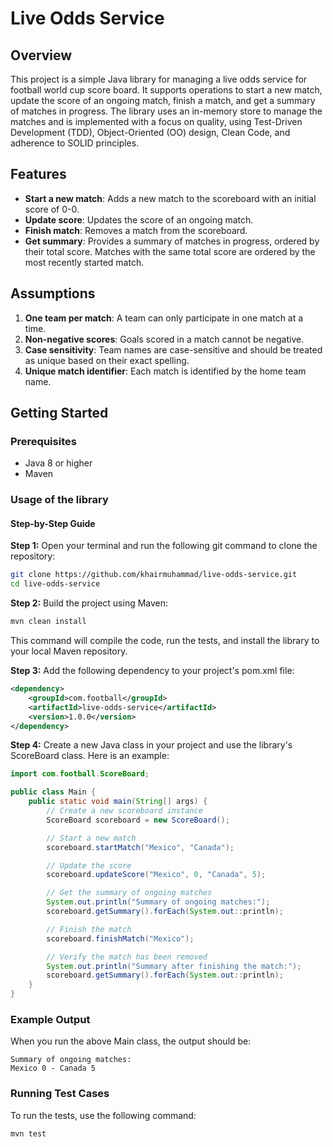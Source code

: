 # Live Odds Service

## Overview

This project is a simple Java library for managing a live odds service for football world cup score board. It supports operations to start a new match, update the score of an ongoing match, finish a match, and get a summary of matches in progress. The library uses an in-memory store to manage the matches and is implemented with a focus on quality, using Test-Driven Development (TDD), Object-Oriented (OO) design, Clean Code, and adherence to SOLID principles.

## Features

- **Start a new match**: Adds a new match to the scoreboard with an initial score of 0-0.
- **Update score**: Updates the score of an ongoing match.
- **Finish match**: Removes a match from the scoreboard.
- **Get summary**: Provides a summary of matches in progress, ordered by their total score. Matches with the same total score are ordered by the most recently started match.

## Assumptions

1. **One team per match**: A team can only participate in one match at a time.
2. **Non-negative scores**: Goals scored in a match cannot be negative.
3. **Case sensitivity**: Team names are case-sensitive and should be treated as unique based on their exact spelling.
4. **Unique match identifier**: Each match is identified by the home team name.

## Getting Started

### Prerequisites

- Java 8 or higher
- Maven

### Usage of the library

#### Step-by-Step Guide

**Step 1:** Open your terminal and run the following git command to clone the repository:
```bash
git clone https://github.com/khairmuhammad/live-odds-service.git
cd live-odds-service
```

**Step 2:** Build the project using Maven:
```bash
mvn clean install
```

This command will compile the code, run the tests, and install the library to your local Maven repository.

**Step 3:** Add the following dependency to your project's pom.xml file:
```xml
<dependency>
    <groupId>com.football</groupId>
    <artifactId>live-odds-service</artifactId>
    <version>1.0.0</version>
</dependency>
```

**Step 4:** Create a new Java class in your project and use the library's ScoreBoard class. Here is an example:
```java
import com.football.ScoreBoard;

public class Main {
    public static void main(String[] args) {
        // Create a new scoreboard instance
        ScoreBoard scoreboard = new ScoreBoard();

        // Start a new match
        scoreboard.startMatch("Mexico", "Canada");

        // Update the score
        scoreboard.updateScore("Mexico", 0, "Canada", 5);

        // Get the summary of ongoing matches
        System.out.println("Summary of ongoing matches:");
        scoreboard.getSummary().forEach(System.out::println);

        // Finish the match
        scoreboard.finishMatch("Mexico");

        // Verify the match has been removed
        System.out.println("Summary after finishing the match:");
        scoreboard.getSummary().forEach(System.out::println);
    }
}
```

### Example Output
When you run the above Main class, the output should be:
```text
Summary of ongoing matches:
Mexico 0 - Canada 5
```

### Running Test Cases

To run the tests, use the following command:

```bash
mvn test
```